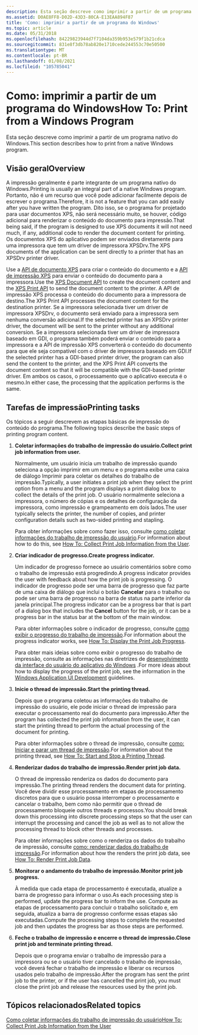 ```yaml
---
description: Esta seção descreve como imprimir a partir de um programa nativo do Windows.
ms.assetid: D0AE8FF8-D02D-43D3-80CA-E13EAA894F87
title: 'Como: imprimir a partir de um programa do Windows'
ms.topic: article
ms.date: 05/31/2018
ms.openlocfilehash: 84229823944d7f7104da359b953e579f1b21cdca
ms.sourcegitcommit: 831e8f3db78ab820e1710cede244553c70e50500
ms.translationtype: MT
ms.contentlocale: pt-BR
ms.lasthandoff: 01/08/2021
ms.locfileid: "105785041"
---
```

# <a name="how-to-print-from-a-windows-program"></a><span data-ttu-id="701b3-103">Como: imprimir a partir de um programa do Windows</span><span class="sxs-lookup"><span data-stu-id="701b3-103">How To: Print from a Windows Program</span></span>

<span data-ttu-id="701b3-104">Esta seção descreve como imprimir a partir de um programa nativo do Windows.</span><span class="sxs-lookup"><span data-stu-id="701b3-104">This section describes how to print from a native Windows program.</span></span>

## <a name="overview"></a><span data-ttu-id="701b3-105">Visão geral</span><span class="sxs-lookup"><span data-stu-id="701b3-105">Overview</span></span>

<span data-ttu-id="701b3-106">A impressão geralmente é parte integrante de um programa nativo do Windows.</span><span class="sxs-lookup"><span data-stu-id="701b3-106">Printing is usually an integral part of a native Windows program.</span></span> <span data-ttu-id="701b3-107">Portanto, não é um recurso que você pode adicionar facilmente depois de escrever o programa.</span><span class="sxs-lookup"><span data-stu-id="701b3-107">Therefore, it is not a feature that you can add easily after you have written the program.</span></span> <span data-ttu-id="701b3-108">Dito isso, se o programa for projetado para usar documentos XPS, não será necessário muito, se houver, código adicional para renderizar o conteúdo do documento para impressão.</span><span class="sxs-lookup"><span data-stu-id="701b3-108">That being said, if the program is designed to use XPS documents it will not need much, if any, additional code to render the document content for printing.</span></span> <span data-ttu-id="701b3-109">Os documentos XPS do aplicativo podem ser enviados diretamente para uma impressora que tem um driver de impressora XPSDrv.</span><span class="sxs-lookup"><span data-stu-id="701b3-109">The XPS documents of the application can be sent directly to a printer that has an XPSDrv printer driver.</span></span>

<span data-ttu-id="701b3-110">Use a [API de documento XPS](/previous-versions/windows/desktop/dd316976(v=vs.85)) para criar o conteúdo do documento e a [API de impressão XPS](xps-printing.md) para enviar o conteúdo do documento para a impressora.</span><span class="sxs-lookup"><span data-stu-id="701b3-110">Use the [XPS Document API](/previous-versions/windows/desktop/dd316976(v=vs.85)) to create the document content and the [XPS Print API](xps-printing.md) to send the document content to the printer.</span></span> <span data-ttu-id="701b3-111">A API de impressão XPS processa o conteúdo do documento para a impressora de destino.</span><span class="sxs-lookup"><span data-stu-id="701b3-111">The XPS Print API processes the document content for the destination printer.</span></span> <span data-ttu-id="701b3-112">Se a impressora selecionada tiver um driver de impressora XPSDrv, o documento será enviado para a impressora sem nenhuma conversão adicional.</span><span class="sxs-lookup"><span data-stu-id="701b3-112">If the selected printer has an XPSDrv printer driver, the document will be sent to the printer without any additional conversion.</span></span> <span data-ttu-id="701b3-113">Se a impressora selecionada tiver um driver de impressora baseado em GDI, o programa também poderá enviar o conteúdo para a impressora e a API de impressão XPS converterá o conteúdo do documento para que ele seja compatível com o driver de impressora baseado em GDI.</span><span class="sxs-lookup"><span data-stu-id="701b3-113">If the selected printer has a GDI-based printer driver, the program can also send the content to the printer, and the XPS Print API converts the document content so that it will be compatible with the GDI-based printer driver.</span></span> <span data-ttu-id="701b3-114">Em ambos os casos, o processamento que o aplicativo executa é o mesmo.</span><span class="sxs-lookup"><span data-stu-id="701b3-114">In either case, the processing that the application performs is the same.</span></span>

## <a name="printing-tasks"></a><span data-ttu-id="701b3-115">Tarefas de impressão</span><span class="sxs-lookup"><span data-stu-id="701b3-115">Printing tasks</span></span>

<span data-ttu-id="701b3-116">Os tópicos a seguir descrevem as etapas básicas de impressão do conteúdo do programa.</span><span class="sxs-lookup"><span data-stu-id="701b3-116">The following topics describe the basic steps of printing program content.</span></span>

1.  <span data-ttu-id="701b3-117">**Coletar informações do trabalho de impressão do usuário.**</span><span class="sxs-lookup"><span data-stu-id="701b3-117">**Collect print job information from user.**</span></span>

    <span data-ttu-id="701b3-118">Normalmente, um usuário inicia um trabalho de impressão quando seleciona a opção imprimir em um menu e o programa exibe uma caixa de diálogo Imprimir para coletar os detalhes do trabalho de impressão.</span><span class="sxs-lookup"><span data-stu-id="701b3-118">Typically, a user initiates a print job when they select the print option from a menu and the program displays a print dialog box to collect the details of the print job.</span></span> <span data-ttu-id="701b3-119">O usuário normalmente seleciona a impressora, o número de cópias e os detalhes de configuração da impressora, como impressão e grampeamento em dois lados.</span><span class="sxs-lookup"><span data-stu-id="701b3-119">The user typically selects the printer, the number of copies, and printer configuration details such as two-sided printing and stapling.</span></span>

    <span data-ttu-id="701b3-120">Para obter informações sobre como fazer isso, consulte [como coletar informações do trabalho de impressão do usuário](preparing-to-print.md).</span><span class="sxs-lookup"><span data-stu-id="701b3-120">For information about how to do this, see [How To: Collect Print Job Information from the User](preparing-to-print.md).</span></span>

2.  <span data-ttu-id="701b3-121">**Criar indicador de progresso.**</span><span class="sxs-lookup"><span data-stu-id="701b3-121">**Create progress indicator.**</span></span>

    <span data-ttu-id="701b3-122">Um indicador de progresso fornece ao usuário comentários sobre como o trabalho de impressão está progredindo.</span><span class="sxs-lookup"><span data-stu-id="701b3-122">A progress indicator provides the user with feedback about how the print job is progressing.</span></span> <span data-ttu-id="701b3-123">O indicador de progresso pode ser uma barra de progresso que faz parte de uma caixa de diálogo que inclui o botão **Cancelar** para o trabalho ou pode ser uma barra de progresso na barra de status na parte inferior da janela principal.</span><span class="sxs-lookup"><span data-stu-id="701b3-123">The progress indicator can be a progress bar that is part of a dialog box that includes the **Cancel** button for the job, or it can be a progress bar in the status bar at the bottom of the main window.</span></span>

    <span data-ttu-id="701b3-124">Para obter informações sobre o indicador de progresso, consulte [como exibir o progresso do trabalho de impressão](cancel-dialog-box.md).</span><span class="sxs-lookup"><span data-stu-id="701b3-124">For information about the progress indicator works, see [How To: Display the Print Job Progress](cancel-dialog-box.md).</span></span>

    <span data-ttu-id="701b3-125">Para obter mais ideias sobre como exibir o progresso do trabalho de impressão, consulte as informações nas diretrizes de [desenvolvimento da interface do usuário do aplicativo do Windows](/windows/desktop/windows-application-ui-development) .</span><span class="sxs-lookup"><span data-stu-id="701b3-125">For more ideas about how to display the progress of the print job, see the information in the [Windows Application UI Development](/windows/desktop/windows-application-ui-development) guidelines.</span></span>

3.  <span data-ttu-id="701b3-126">**Inicie o thread de impressão.**</span><span class="sxs-lookup"><span data-stu-id="701b3-126">**Start the printing thread.**</span></span>

    <span data-ttu-id="701b3-127">Depois que o programa coletou as informações do trabalho de impressão do usuário, ele pode iniciar o thread de impressão para executar o processamento real do documento para impressão.</span><span class="sxs-lookup"><span data-stu-id="701b3-127">After the program has collected the print job information from the user, it can start the printing thread to perform the actual processing of the document for printing.</span></span>

    <span data-ttu-id="701b3-128">Para obter informações sobre o thread de impressão, consulte [como: Iniciar e parar um thread de impressão](how-to--start-and-stop-a-printing-thread.md).</span><span class="sxs-lookup"><span data-stu-id="701b3-128">For information about the printing thread, see [How To: Start and Stop a Printing Thread](how-to--start-and-stop-a-printing-thread.md).</span></span>

4.  <span data-ttu-id="701b3-129">**Renderizar dados do trabalho de impressão.**</span><span class="sxs-lookup"><span data-stu-id="701b3-129">**Render print job data.**</span></span>

    <span data-ttu-id="701b3-130">O thread de impressão renderiza os dados do documento para impressão.</span><span class="sxs-lookup"><span data-stu-id="701b3-130">The printing thread renders the document data for printing.</span></span> <span data-ttu-id="701b3-131">Você deve dividir esse processamento em etapas de processamento discretos para que o usuário possa interromper o processamento e cancelar o trabalho, bem como não permitir que o thread de processamento bloqueie outros threads e processos.</span><span class="sxs-lookup"><span data-stu-id="701b3-131">You should break down this processing into discrete processing steps so that the user can interrupt the processing and cancel the job as well as to not allow the processing thread to block other threads and processes.</span></span>

    <span data-ttu-id="701b3-132">Para obter informações sobre como o renderiza os dados do trabalho de impressão, consulte [como: renderizar dados do trabalho de impressão](how-to--render-the-print-job-data.md).</span><span class="sxs-lookup"><span data-stu-id="701b3-132">For information about how the renders the print job data, see [How To: Render Print Job Data](how-to--render-the-print-job-data.md).</span></span>

5.  <span data-ttu-id="701b3-133">**Monitorar o andamento do trabalho de impressão.**</span><span class="sxs-lookup"><span data-stu-id="701b3-133">**Monitor print job progress.**</span></span>

    <span data-ttu-id="701b3-134">À medida que cada etapa de processamento é executada, atualize a barra de progresso para informar o uso.</span><span class="sxs-lookup"><span data-stu-id="701b3-134">As each processing step is performed, update the progress bar to inform the use.</span></span> <span data-ttu-id="701b3-135">Compute as etapas de processamento para concluir o trabalho solicitado e, em seguida, atualiza a barra de progresso conforme essas etapas são executadas.</span><span class="sxs-lookup"><span data-stu-id="701b3-135">Compute the processing steps to complete the requested job and then updates the progress bar as those steps are performed.</span></span>

6.  <span data-ttu-id="701b3-136">**Feche o trabalho de impressão e encerre o thread de impressão.**</span><span class="sxs-lookup"><span data-stu-id="701b3-136">**Close print job and terminate printing thread.**</span></span>

    <span data-ttu-id="701b3-137">Depois que o programa enviar o trabalho de impressão para a impressora ou se o usuário tiver cancelado o trabalho de impressão, você deverá fechar o trabalho de impressão e liberar os recursos usados pelo trabalho de impressão.</span><span class="sxs-lookup"><span data-stu-id="701b3-137">After the program has sent the print job to the printer, or if the user has cancelled the print job, you must close the print job and release the resources used by the print job.</span></span>

## <a name="related-topics"></a><span data-ttu-id="701b3-138">Tópicos relacionados</span><span class="sxs-lookup"><span data-stu-id="701b3-138">Related topics</span></span>

<dl> <dt>

[<span data-ttu-id="701b3-139">Como coletar informações do trabalho de impressão do usuário</span><span class="sxs-lookup"><span data-stu-id="701b3-139">How To: Collect Print Job Information from the User</span></span>](preparing-to-print.md)
</dt> </dl>

 

 
